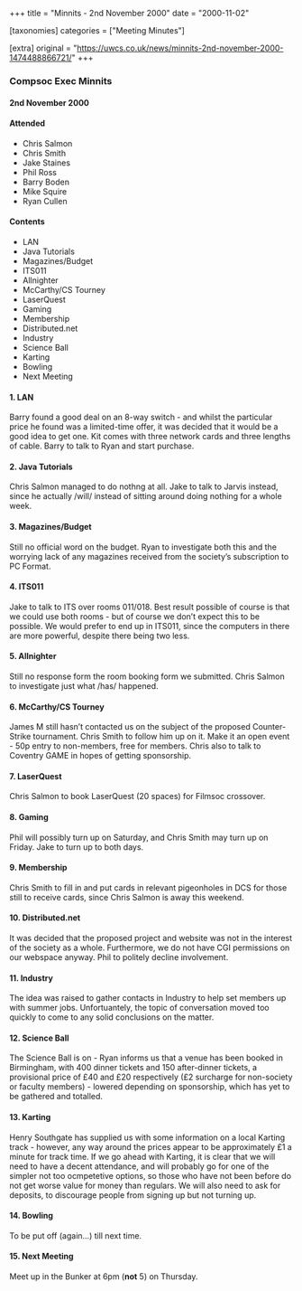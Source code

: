 +++
title = "Minnits - 2nd November 2000"
date = "2000-11-02"

[taxonomies]
categories = ["Meeting Minutes"]

[extra]
original = "https://uwcs.co.uk/news/minnits-2nd-november-2000-1474488866721/"
+++

### Compsoc Exec Minnits

#### 2nd November 2000

#### Attended

  - Chris Salmon
  - Chris Smith
  - Jake Staines
  - Phil Ross
  - Barry Boden
  - Mike Squire
  - Ryan Cullen

#### Contents

  - LAN
  - Java Tutorials
  - Magazines/Budget
  - ITS011
  - Allnighter
  - McCarthy/CS Tourney
  - LaserQuest
  - Gaming
  - Membership
  - Distributed.net
  - Industry
  - Science Ball
  - Karting
  - Bowling
  - Next Meeting

#### 1\. LAN

Barry found a good deal on an 8-way switch - and whilst the particular price he found was a limited-time offer, it was decided that it would be a good idea to get one. Kit comes with three network cards and three lengths of cable. Barry to talk to Ryan and start purchase.

#### 2\. Java Tutorials

Chris Salmon managed to do nothng at all. Jake to talk to Jarvis instead, since he actually /will/ instead of sitting around doing nothing for a whole week.

#### 3\. Magazines/Budget

Still no official word on the budget. Ryan to investigate both this and the worrying lack of any magazines received from the society’s subscription to PC Format.

#### 4\. ITS011

Jake to talk to ITS over rooms 011/018. Best result possible of course is that we could use both rooms - but of course we don’t expect this to be possible. We would prefer to end up in ITS011, since the computers in there are more powerful, despite there being two less.

#### 5\. Allnighter

Still no response form the room booking form we submitted. Chris Salmon to investigate just what /has/ happened.

#### 6\. McCarthy/CS Tourney

James M still hasn’t contacted us on the subject of the proposed Counter-Strike tournament. Chris Smith to follow him up on it. Make it an open event - 50p entry to non-members, free for members. Chris also to talk to Coventry GAME in hopes of getting sponsorship.

#### 7\. LaserQuest

Chris Salmon to book LaserQuest (20 spaces) for Filmsoc crossover.

#### 8\. Gaming

Phil will possibly turn up on Saturday, and Chris Smith may turn up on Friday. Jake to turn up to both days.

#### 9\. Membership

Chris Smith to fill in and put cards in relevant pigeonholes in DCS for those still to receive cards, since Chris Salmon is away this weekend.

#### 10\. Distributed.net

It was decided that the proposed project and website was not in the interest of the society as a whole. Furthermore, we do not have CGI permissions on our webspace anyway. Phil to politely decline involvement.

#### 11\. Industry

The idea was raised to gather contacts in Industry to help set members up with summer jobs. Unfortuantely, the topic of conversation moved too quickly to come to any solid conclusions on the matter.

#### 12\. Science Ball

The Science Ball is on - Ryan informs us that a venue has been booked in Birmingham, with 400 dinner tickets and 150 after-dinner tickets, a provisional price of £40 and £20 respectively (£2 surcharge for non-society or faculty members) - lowered depending on sponsorship, which has yet to be gathered and totalled.

#### 13\. Karting

Henry Southgate has supplied us with some information on a local Karting track - however, any way around the prices appear to be approximately £1 a minute for track time. If we go ahead with Karting, it is clear that we will need to have a decent attendance, and will probably go for one of the simpler not too ocmpetetive options, so those who have not been before do not get worse value for money than regulars. We will also need to ask for deposits, to discourage people from signing up but not turning up.

#### 14\. Bowling

To be put off (again…) till next time.

#### 15\. Next Meeting

Meet up in the Bunker at 6pm (**not** 5) on Thursday.
